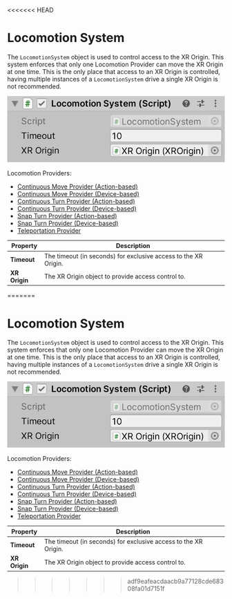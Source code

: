 <<<<<<< HEAD
# Locomotion System

The `LocomotionSystem` object is used to control access to the XR Origin. This system enforces that only one Locomotion Provider can move the XR Origin at one time. This is the only place that access to an XR Origin is controlled, having multiple instances of a `LocomotionSystem` drive a single XR Origin is not recommended.

![LocomotionSystem component](images/locomotion-system.png)

Locomotion Providers:
- [Continuous Move Provider (Action-based)](continuous-move-provider-action-based.md)
- [Continuous Move Provider (Device-based)](continuous-move-provider-device-based.md)
- [Continuous Turn Provider (Action-based)](continuous-turn-provider-action-based.md)
- [Continuous Turn Provider (Device-based)](continuous-turn-provider-device-based.md)
- [Snap Turn Provider (Action-based)](snap-turn-provider-action-based.md)
- [Snap Turn Provider (Device-based)](snap-turn-provider-device-based.md)
- [Teleportation Provider](teleportation-provider.md)

| **Property** | **Description** |
|--|--|
| **Timeout** | The timeout (in seconds) for exclusive access to the XR Origin. |
| **XR Origin** | The XR Origin object to provide access control to. |
=======
# Locomotion System

The `LocomotionSystem` object is used to control access to the XR Origin. This system enforces that only one Locomotion Provider can move the XR Origin at one time. This is the only place that access to an XR Origin is controlled, having multiple instances of a `LocomotionSystem` drive a single XR Origin is not recommended.

![LocomotionSystem component](images/locomotion-system.png)

Locomotion Providers:
- [Continuous Move Provider (Action-based)](continuous-move-provider-action-based.md)
- [Continuous Move Provider (Device-based)](continuous-move-provider-device-based.md)
- [Continuous Turn Provider (Action-based)](continuous-turn-provider-action-based.md)
- [Continuous Turn Provider (Device-based)](continuous-turn-provider-device-based.md)
- [Snap Turn Provider (Action-based)](snap-turn-provider-action-based.md)
- [Snap Turn Provider (Device-based)](snap-turn-provider-device-based.md)
- [Teleportation Provider](teleportation-provider.md)

| **Property** | **Description** |
|--|--|
| **Timeout** | The timeout (in seconds) for exclusive access to the XR Origin. |
| **XR Origin** | The XR Origin object to provide access control to. |
>>>>>>> adf9eafeacdaacb9a77128cde68308fa01d7151f

